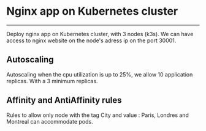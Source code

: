 # Nginx app on Kubernetes cluster
---
Deploy nginx app on Kubernetes cluster, with 3 nodes (k3s). We can have access to nginx website on the node's adress ip on the port 30001.

## Autoscaling
Autoscaling when the cpu utilization is up to 25%, we allow 10 application replicas. With a 3 minimum replicas.

## Affinity and AntiAffinity rules
Rules to allow only node with the tag City and value : Paris, Londres and Montreal can accommodate pods.
